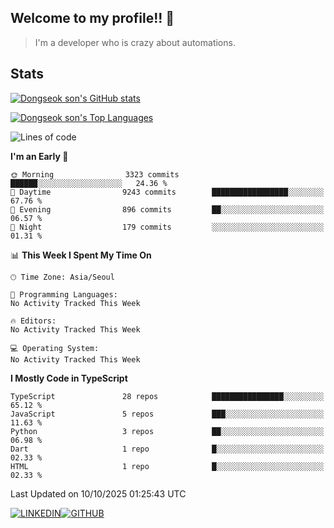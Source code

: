 ## Welcome to my profile!! 👋

> I'm a developer who is crazy about automations.

## Stats
[![Dongseok son's GitHub stats](https://github-readme-stats-livid-kappa-40.vercel.app/api?username=dongseokSon&show_icons=true&count_private=true&include_all_commits=true&rank_icon=true)](https://github.com/dongseokSon/github-readme-stats)

[![Dongseok son's Top Languages](https://github-readme-stats-livid-kappa-40.vercel.app/api/top-langs/?username=dongseokSon&langs_count=20&hide=Jupyter%20Notebook)](https://github.com/dongseokSon/github-readme-stats)

<!--START_SECTION:waka-->
![Lines of code](https://img.shields.io/badge/From%20Hello%20World%20I%27ve%20Written-5.5%20million%20lines%20of%20code-blue)

**I'm an Early 🐤** 

```text
🌞 Morning                3323 commits        ██████░░░░░░░░░░░░░░░░░░░   24.36 % 
🌆 Daytime                9243 commits        █████████████████░░░░░░░░   67.76 % 
🌃 Evening                896 commits         ██░░░░░░░░░░░░░░░░░░░░░░░   06.57 % 
🌙 Night                  179 commits         ░░░░░░░░░░░░░░░░░░░░░░░░░   01.31 % 
```


📊 **This Week I Spent My Time On** 

```text
🕑︎ Time Zone: Asia/Seoul

💬 Programming Languages: 
No Activity Tracked This Week

🔥 Editors: 
No Activity Tracked This Week

💻 Operating System: 
No Activity Tracked This Week
```

**I Mostly Code in TypeScript** 

```text
TypeScript               28 repos            ████████████████░░░░░░░░░   65.12 % 
JavaScript               5 repos             ███░░░░░░░░░░░░░░░░░░░░░░   11.63 % 
Python                   3 repos             ██░░░░░░░░░░░░░░░░░░░░░░░   06.98 % 
Dart                     1 repo              █░░░░░░░░░░░░░░░░░░░░░░░░   02.33 % 
HTML                     1 repo              █░░░░░░░░░░░░░░░░░░░░░░░░   02.33 % 
```




 Last Updated on 10/10/2025 01:25:43 UTC
<!--END_SECTION:waka-->



<div style='display:flex; align-items=center; '>
  <a href="https://www.linkedin.com/in/dongseokson/">
    <img src="https://img.shields.io/badge/linkedin-%230077B5.svg?&style=for-the-badge&logo=linkedin&logoColor=white" alt="LINKEDIN">
  </a>
  <a href="https://github.com/dongseokSon/">
    <img src="https://img.shields.io/badge/GitHub-%2312100E.svg?&style=for-the-badge&logo=Github&logoColor=white" alt="GITHUB">
  </a>
</div>
